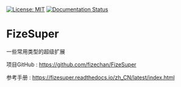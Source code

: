 [![License: MIT](https://img.shields.io/badge/License-MIT-yellow.svg)](https://opensource.org/licenses/MIT)
[![Documentation Status](https://readthedocs.org/projects/fizesuper/badge/?version=latest)](https://fizesuper.readthedocs.io/zh_CN/latest/?badge=latest)

# FizeSuper
一些常用类型的超级扩展


项目GitHub : [ https://github.com/fizechan/FizeSuper ](https://github.com/fizechan/FizeSuper)

参考手册 : [ https://fizesuper.readthedocs.io/zh_CN/latest/index.html ](https://fizesuper.readthedocs.io/zh_CN/latest/index.html)